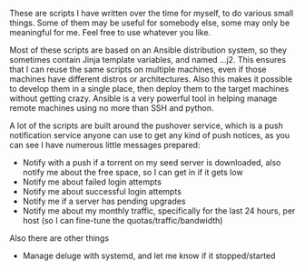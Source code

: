 These are scripts I have written over the time for myself, to do various small things. Some of them may be useful for somebody else, some may only be meaningful for me. Feel free to use whatever you like.

Most of these scripts are based on an Ansible distribution system, so they sometimes contain Jinja template variables, and named ...j2. This ensures that I can reuse the same scripts on multiple machines, even if those machines have different distros or architectures. Also this makes it possible to develop them in a single place, then deploy them to the target machines without getting crazy. Ansible is a very powerful tool in helping manage remote machines using no more than SSH and python.

A lot of the scripts are built around the pushover service, which is a push notification service anyone can use to get any kind of push notices, as you can see I have numerous little messages prepared:
- Notify with a push if a torrent on my seed server is downloaded, also notify me about the free space, so I can get in if it gets low
- Notify me about failed login attempts
- Notify me about successful login attempts
- Notify me if a server has pending upgrades
- Notify me about my monthly traffic, specifically for the last 24 hours, per host (so I can fine-tune the quotas/traffic/bandwidth)

Also there are other things
- Manage deluge with systemd, and let me know if it stopped/started

